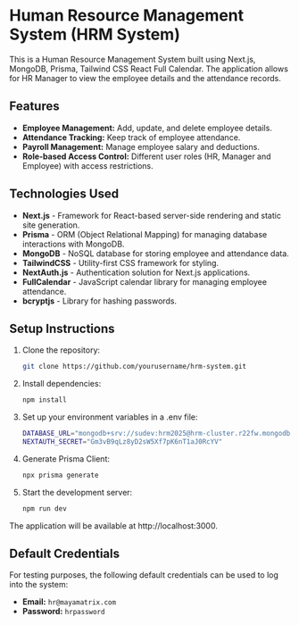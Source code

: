# Human Resource Management System (HRM System)

This is a Human Resource Management System built using Next.js, MongoDB, Prisma, Tailwind CSS React Full Calendar. The application allows for HR Manager to view the employee details and the attendance records.

## Features

- **Employee Management:** Add, update, and delete employee details.
- **Attendance Tracking:** Keep track of employee attendance.
- **Payroll Management:** Manage employee salary and deductions.
- **Role-based Access Control:** Different user roles (HR, Manager and Employee) with access restrictions.

## Technologies Used

- **Next.js** - Framework for React-based server-side rendering and static site generation.
- **Prisma** - ORM (Object Relational Mapping) for managing database interactions with MongoDB.
- **MongoDB** - NoSQL database for storing employee and attendance data.
- **TailwindCSS** - Utility-first CSS framework for styling.
- **NextAuth.js** - Authentication solution for Next.js applications.
- **FullCalendar** - JavaScript calendar library for managing employee attendance.
- **bcryptjs** - Library for hashing passwords.

## Setup Instructions

1. Clone the repository:
   ```bash
   git clone https://github.com/yourusername/hrm-system.git

2. Install dependencies:
   ```bash
   npm install

3. Set up your environment variables in a .env file:
   ```bash
   DATABASE_URL="mongodb+srv://sudev:hrm2025@hrm-cluster.r22fw.mongodb.net/hrm-database?retryWrites=true&w=majority&appName=hrm-cluster"
   NEXTAUTH_SECRET="Gm3vB9qLz8yD2sW5Xf7pK6nT1aJ0RcYV"

4. Generate Prisma Client:
   ```bash
   npx prisma generate

5. Start the development server:
   ```bash
   npm run dev

The application will be available at http://localhost:3000.

## Default Credentials

For testing purposes, the following default credentials can be used to log into the system:

- **Email:** `hr@mayamatrix.com`
- **Password:** `hrpassword`


